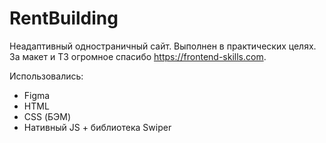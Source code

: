# RentBuilding

Неадаптивный одностраничный сайт. Выполнен в практических целях. За макет и ТЗ огромное спасибо https://frontend-skills.com.

Использовались:
* Figma
* HTML
* CSS (БЭМ)
* Нативный JS + библиотека Swiper
